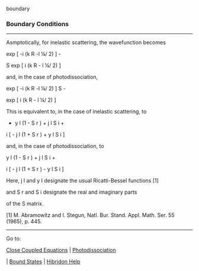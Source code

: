 boundary


###   Boundary Conditions


------------------------------


Asmptotically, for inelastic scattering, the wavefunction becomes


exp  [  -i (k R -l ¼/ 2) ]   -

S exp  [  i (k R - l ¼/ 2) ]


and, in the case of photodissociation,


exp  [  -i (k R -l ¼/ 2) ]   S -

exp  [  i (k R - l ¼/ 2) ]


This is equivalent to, in the case of inelastic scattering, to


-  y l   (1 -  S r   ) +  j l  S i   +

i  [ -  j l   (1 +  S r   ) +  y l  S i   ]


and, in the case of  photodissociation, to


y l   (1 -  S r   ) +  j l  S i   +

i  [ -  j l   (1 +  S r   ) -  y l  S i   ]


Here,  j l   and  y l   designate the usual Ricatti-Bessel functions [1]

and  S r   and  S i   designate the real and imaginary parts

of the  S  matrix.


[1] M. Abramowitz and I. Stegun, Natl. Bur. Stand. Appl. Math. Ser.  55  (1965), p. 445.


------------------------------


Go to:


[Close Coupled Equations](closecoupled.html)   |  [Photodissociation](photof.html)

|  [Bound States](boundstates.html)   |  [Hibridon Help](hibhelp.html)
